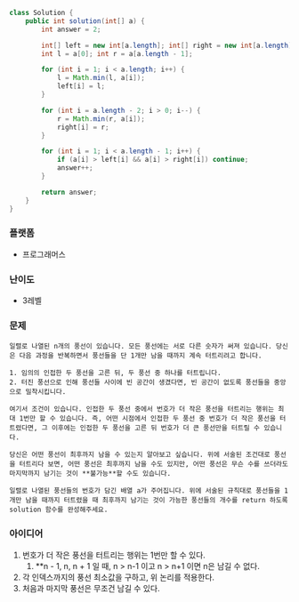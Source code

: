 
```java
class Solution {
    public int solution(int[] a) {
        int answer = 2;

        int[] left = new int[a.length]; int[] right = new int[a.length];
        int l = a[0]; int r = a[a.length - 1];

        for (int i = 1; i < a.length; i++) {
            l = Math.min(l, a[i]);
            left[i] = l;
        }

        for (int i = a.length - 2; i > 0; i--) {
            r = Math.min(r, a[i]);
            right[i] = r;
        }

        for (int i = 1; i < a.length - 1; i++) {
            if (a[i] > left[i] && a[i] > right[i]) continue;
            answer++;
        }

        return answer;
    }
}
```

### 플랫폼
- 프로그래머스

### 난이도
- 3레벨

### 문제
```
일렬로 나열된 n개의 풍선이 있습니다. 모든 풍선에는 서로 다른 숫자가 써져 있습니다. 당신은 다음 과정을 반복하면서 풍선들을 단 1개만 남을 때까지 계속 터트리려고 합니다.

1. 임의의 인접한 두 풍선을 고른 뒤, 두 풍선 중 하나를 터트립니다.
2. 터진 풍선으로 인해 풍선들 사이에 빈 공간이 생겼다면, 빈 공간이 없도록 풍선들을 중앙으로 밀착시킵니다.

여기서 조건이 있습니다. 인접한 두 풍선 중에서 번호가 더 작은 풍선을 터트리는 행위는 최대 1번만 할 수 있습니다. 즉, 어떤 시점에서 인접한 두 풍선 중 번호가 더 작은 풍선을 터트렸다면, 그 이후에는 인접한 두 풍선을 고른 뒤 번호가 더 큰 풍선만을 터트릴 수 있습니다.

당신은 어떤 풍선이 최후까지 남을 수 있는지 알아보고 싶습니다. 위에 서술된 조건대로 풍선을 터트리다 보면, 어떤 풍선은 최후까지 남을 수도 있지만, 어떤 풍선은 무슨 수를 쓰더라도 마지막까지 남기는 것이 **불가능**할 수도 있습니다.

일렬로 나열된 풍선들의 번호가 담긴 배열 a가 주어집니다. 위에 서술된 규칙대로 풍선들을 1개만 남을 때까지 터트렸을 때 최후까지 남기는 것이 가능한 풍선들의 개수를 return 하도록 solution 함수를 완성해주세요.
```

### 아이디어
1. 번호가 더 작은 풍선을 터트리는 행위는 1번만 할 수 있다.
	1. **n - 1, n, n + 1 일 때, n > n-1 이고 n > n+1 이면 n은 남길 수 없다.
2. 각 인덱스까지의 풍선 최소값을 구하고, 위 논리를 적용한다.
3. 처음과 마지막 풍선은 무조건 남길 수 있다.
